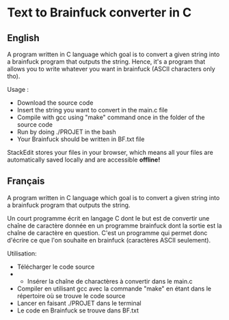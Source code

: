 # Text to Brainfuck converter in C
## English

A program written in C language which goal is to convert a given string into a brainfuck program that outputs the string. Hence, it's a program that allows you to write whatever you want in brainfuck (ASCII characters only tho).

Usage : 

- Download the source code
- Insert the string you want to convert in the main.c file
- Compile with gcc using "make" command once in the folder of the source code
- Run by doing ./PROJET in the bash
- Your Brainfuck should be written in BF.txt file

StackEdit stores your files in your browser, which means all your files are automatically saved locally and are accessible **offline!**

## Français

A program written in C language which goal is to convert a given string into a brainfuck program that outputs the string.

Un court programme écrit en langage C dont le but est de convertir une chaîne de caractère donnée en un programme brainfuck dont la sortie est la chaîne de caractère en question. C'est un programme qui permet donc d'écrire ce que l'on souhaite en brainfuck (caractères ASCII seulement).

Utilisation:

- Télécharger le code source
- - Insérer la chaîne de charactères à convertir dans le main.c
- Compiler en utilisant gcc avec la commande "make" en étant dans le répertoire où se trouve le code source
- Lancer en faisant ./PROJET dans le terminal
- Le code en Brainfuck se trouve dans BF.txt
